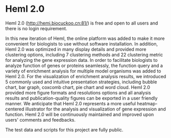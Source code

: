 # HemI 2.0
HemI 2.0 (http://hemi.biocuckoo.cn:81/) is free and open to all users and there is no login requirement.

In this new iteration of HemI, the online platform was added to make it more convenient for biologists to use without software installation. In addition, HemI 2.0 was optimized in many display details and provided more clustering options, including 7 clustering methods and 22 clustering metric for analyzing the gene expression data. In order to facilitate biologists to analyze function of genes or proteins seamlessly, the function query and a variety of enrichment analysis for multiple model organisms was added to HemI 2.0. For the visualization of enrichment analysis results, we introduced 5 commonly used and intuitive presentation strategies, including bubble chart, bar graph, coxcomb chart, pie chart and word cloud. HemI 2.0 provided more figure formats and resolutions options and all analysis results and publication-quality figures can be exported in a user friendly manner. We anticipate that HemI 2.0 represents a more useful heatmap-centered illustrator for the analysis and visualization of gene expression and function.
HemI 2.0 will be continuously maintained and improved upon users' comments and feedbacks.

The test data and scripts for this project are fully public.
